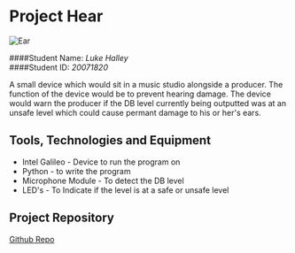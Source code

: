 # Project Hear 

![Ear](http://www.descartesbiometrics.com/wp-content/uploads/2014/09/Extract-icon.png "Ear")


####Student Name: *Luke Halley*   
####Student ID: *20071820*



A small device which would sit in a music studio alongside a producer. The function of the device would be to prevent hearing damage. The device would warn the producer if the DB level currently being outputted was at an unsafe level which could cause permant damage to his or her's ears.

## Tools, Technologies and Equipment

* Intel Galileo - Device to run the program on
* Python - to write the program 
* Microphone Module - To detect the DB level
* LED's -  To Indicate if the level is at a safe or unsafe level

## Project Repository

[Github Repo](https://github.com/luke123halley/ProjectHear)
